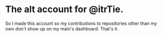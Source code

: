 # The alt account for @itrTie.
So I made this account so my contributions to repositories other than my own don't show up on my main's dashboard.  That's it.
